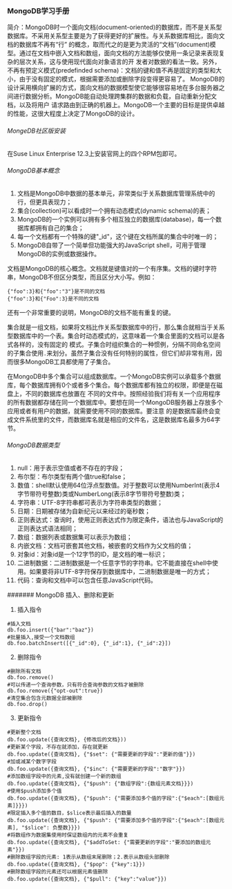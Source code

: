 ### MongoDB学习手册
简介：MongoDB时一个面向文档(document-oriented)的数据库，而不是关系型数据库。不采用关系型主要是为了获得更好的扩展性。与关系数据库相比，面向文档的数据库不再有“行”
的概念，取而代之的是更为灵活的“文档”(document)模型。通过在文档中嵌入文档和数组，面向文档的方法能够仅使用一条记录来表现复杂的层次关系，这与使用现代面向对象语言的开
发者对数据的看法一致。另外，不再有预定义模式(predefinded schema)：文档的键和值不再是固定的类型和大小，由于没有固定的模式，根据需要添加或删除字段变得更容易了。
MongoDB的设计采用横向扩展的方式，面向文档的数据模型使它能够很容易地在多台服务器之间进行数据分析。MongoDB能自动处理跨集群的数据和负载，自动重新分配文档，以及将用户
请求路由到正确的机器上。MongoDB一个主要的目标是提供卓越的性能，这很大程度上决定了MongoDB的设计。

###### MongeDB社区版安装
在Suse Linux Enterprise 12.3上安装官网上的四个RPM包即可。

###### MongoDB基本概念
1. 文档是MongoDB中数据的基本单元，非常类似于关系数据库管理系统中的行，但更具表现力；
2. 集合(collection)可以看成时一个拥有动态模式(dynamic schema)的表；
3. MongoDB的一个实例可以拥有多个相互独立的数据库(database)，每一个数据库都拥有自己的集合；
4. 每一个文档都有一个特殊的键"_id"，这个键在文档所属的集合中时唯一的；
5. MongoDB自带了一个简单但功能强大的JavaScript shell，可用于管理MongoDB的实例或数据操作。

文档是MongoDB的核心概念。文档就是键值对的一个有序集。文档的键时字符串，MongoDB不但区分类型，而且区分大小写。例如：
```
{"foo":3}和{"foo":"3"}是不同的文档
{"foo":3}和{"Foo":3}是不同的文档
```
还有一个非常重要的说明，MongoDB的文档不能有重复的键。  

集合就是一组文档，如果将文档比作关系型数据库中的行，那么集合就相当于关系型数据库中的一个表。集合时动态模式的，这意味着一个集合里面的文档可以是各式各样的，没有固定的
模式。子集合时组织集合的一种惯例，分隔不同命名空间的子集合使用`.`来划分。虽然子集合没有任何特别的属性，但它们却非常有用，因而很多MongoDB工具都使用了子集合。

在MongoDB中多个集合可以组成数据库。一个MongoDB实例可以承载多个数据库，每个数据库拥有0个或者多个集合。每个数据库都有独立的权限，即便是在磁盘上，不同的数据库也放置在
不同的文件中。按照经验我们将有关一个应用程序的所有数据都存储在同一个数据库中。要想在同一个MongoDB服务器上存放多个应用或者有用户的数据，就需要使用不同的数据库。要注意
的是数据库最终会变成文件系统里的文件，而数据库名就是相应的文件名，这是数据库名最多为64字节。

###### MongoDB数据类型
1. null：用于表示空值或者不存在的字段；
2. 布尔型：布尔类型有两个值true和false；
3. 数值：shell默认使用64位浮点型数值。对于整数可以使用NumberInt(表示4字节带符号整数)类或NumberLong(表示8字节带符号整数)类；
4. 字符串：UTF-8字符串都可表示为字符串类型的数据；
5. 日期：日期被存储为自新纪元以来经过的毫秒数；
6. 正则表达式：查询时，使用正则表达式作为限定条件，语法也与JavaScript的正则表达式语法相同；
7. 数组：数据列表或数据集可以表示为数组；
8. 内嵌文档：文档可嵌套其他文档，被嵌套的文档作为父文档的值；
9. 对象id：对象id是一个12字节的ID，是文档的唯一标识；
10. 二进制数据：二进制数据是一个任意字节的字符串。它不能直接在shell中使用。如果要将非UTF-8字符保存到数据库中，二进制数据是唯一的方式；
11. 代码：查询和文档中可以包含任意JavaScript代码。

####### MongoDB 插入、删除和更新
1. 插入指令
```
#插入文档
db.foo.insert({"bar":"baz"})
#批量插入,接受一个文档数组
db.foo.batchInsert([{"_id":0}, {"_id":1}, {"_id":2}])
```
2. 删除指令
```
#删除所有文档
db.foo.remove()
#可以传递一个查询参数，只有符合查询参数的文档才被删除
db.foo.remove({"opt-out":true})
#清空集合包含元数据全部被删除
db.foo.drop()
```
3. 更新指令
```
#更新整个文档
db.foo.update({查询文档}, {修改后的文档}))
#更新某个字段，不存在就添加，存在就更新
db.foo.update({查询文档}, {"$set": {"需要更新的字段":"更新的值"}})
#加或减某个数字字段
db.foo.update({查询文档}, {"$inc": {"需要更新的字段":"数字"}})
#添加数组字段中的元素,没有就创建一个新的数组
db.foo.update({查询文档}, {"$push": {"数组字段":{数组元素文档}}})
#使用$push添加多个值
db.foo.update({查询文档}, {"$push": {"需要添加多个值的字段":{"$each":[数组元素]}}})
#限定插入多个值的数目，$slice表示最后插入的数量
db.foo.update({查询文档}, {"$push": {"需要添加多个值的字段":{"$each":[数组元素], "$slice": 负整数}}})
#将数组作为数据集使用时保证数组内的元素不会重复
db.foo.update({查询文档}, {"$addToSet: {"需要更新的字段":"要添加的数组元素"}})
#删除数组字段的元素: 1表示从数组末尾删除；2.表示从数组头部删除
db.foo.update({查询文档}, {"$pop": {"key":1}})
#删除数组字段的元素还可以根据元素值删除
db.foo.update({查询文档}, {"$pull": {"key":"value"}})

```
